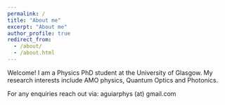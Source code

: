 ```yaml
---
permalink: /
title: "About me"
excerpt: "About me"
author_profile: true
redirect_from: 
  - /about/
  - /about.html
---
```


Welcome! I am a Physics PhD student at the University of Glasgow. My research interests include AMO physics, Quantum Optics and Photonics. 

For any enquiries reach out via: aguiarphys (at) gmail.com 

<link href="https://mastodon.scot/@AguiarPhys" rel="me">

